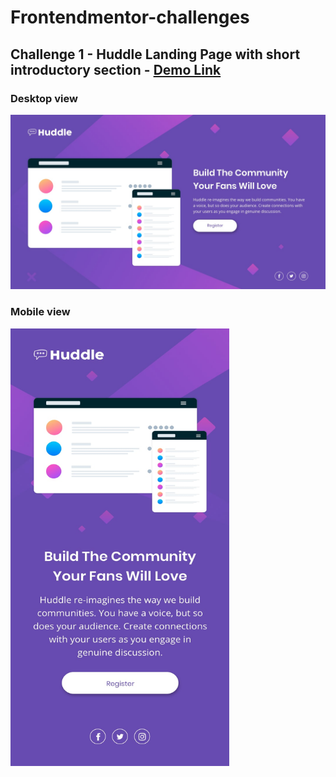 # Frontendmentor-challenges

## Challenge 1 - Huddle Landing Page with short introductory section - [Demo Link](https://upbeat-payne-089de0.netlify.com/)

### Desktop view

![Challenge 1](huddle-landing-page/mockup/desktop-design.jpg)

### Mobile view

<img src="huddle-landing-page/mockup/mobile-design.jpg" width="350" height="700" alt="Challenge 1"/>